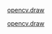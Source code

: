 [opencv.draw](https://blog.gtwang.org/programming/opencv-drawing-functions-tutorial/)

[opencv.draw](https://blog.gtwang.org/programming/opencv-drawing-functions-tutorial/)